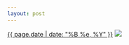 ```yaml
---
layout: post
---
```


<p>
  <time><a href="/324">{{ page.date | date: "%B %e, %Y" }}</a></time>
  <a href="/324"><img src="{{ site.assets_url }}/324-640.jpg" srcset="{{ site.assets_url }}/324-1280.jpg 1280w, {{ site.assets_url }}/324-960.jpg 960w, {{ site.assets_url }}/324-640.jpg 640w, {{ site.assets_url }}/324-320.jpg 320w" sizes="(min-width: 700px) 50vw, calc(100vw - 2rem)" /></a>
</p>

